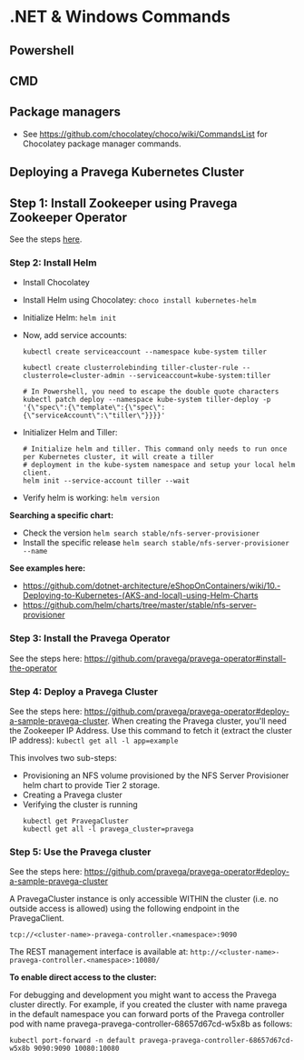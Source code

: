 # .NET & Windows Commands

## Powershell


## CMD

## Package managers

* See https://github.com/chocolatey/choco/wiki/CommandsList for Chocolatey package manager commands. 

## Deploying a Pravega Kubernetes Cluster

## Step 1: Install Zookeeper using Pravega Zookeeper Operator

See the steps [here](https://github.com/pravega/zookeeper-operator#usage). 

### Step 2: Install Helm 

* Install Chocolatey
* Install Helm using Chocolatey: ``choco install kubernetes-helm``
* Initialize Helm: ``helm init``
* Now, add service accounts: 
  
  ```
  kubectl create serviceaccount --namespace kube-system tiller
  
  kubectl create clusterrolebinding tiller-cluster-rule --clusterrole=cluster-admin --serviceaccount=kube-system:tiller
  
  # In Powershell, you need to escape the double quote characters
  kubectl patch deploy --namespace kube-system tiller-deploy -p '{\"spec\":{\"template\":{\"spec\":{\"serviceAccount\":\"tiller\"}}}}'
  ```
* Initializer Helm and Tiller: 
  
  ```
  # Initialize helm and tiller. This command only needs to run once per Kubernetes cluster, it will create a tiller 
  # deployment in the kube-system namespace and setup your local helm client.
  helm init --service-account tiller --wait
  ```
* Verify helm is working: ``helm version``

**Searching a specific chart:**

* Check the version `helm search stable/nfs-server-provisioner`
* Install the specific release `helm search stable/nfs-server-provisioner --name `

**See examples here:**
* https://github.com/dotnet-architecture/eShopOnContainers/wiki/10.-Deploying-to-Kubernetes-(AKS-and-local)-using-Helm-Charts
* https://github.com/helm/charts/tree/master/stable/nfs-server-provisioner

### Step 3: Install the Pravega Operator

See the steps here: https://github.com/pravega/pravega-operator#install-the-operator

### Step 4: Deploy a Pravega Cluster

See the steps here: https://github.com/pravega/pravega-operator#deploy-a-sample-pravega-cluster. When creating the Pravega cluster, you'll need the Zookeeper IP Address. Use this command to fetch it (extract the cluster IP address): `kubectl get all -l app=example`

This involves two sub-steps:
* Provisioning an NFS volume provisioned by the NFS Server Provisioner helm chart to provide Tier 2 storage. 
* Creating a Pravega cluster
* Verifying the cluster is running
  ```
  kubectl get PravegaCluster
  kubectl get all -l pravega_cluster=pravega
  ```


### Step 5: Use the Pravega cluster

See the steps here: https://github.com/pravega/pravega-operator#deploy-a-sample-pravega-cluster

A PravegaCluster instance is only accessible WITHIN the cluster (i.e. no outside access is allowed) using the following endpoint in the PravegaClient.
```
tcp://<cluster-name>-pravega-controller.<namespace>:9090
```

The REST management interface is available at:
```http://<cluster-name>-pravega-controller.<namespace>:10080/```

**To enable direct access to the cluster:**  

For debugging and development you might want to access the Pravega cluster directly. For example, if you created the cluster with name pravega in the default namespace you can forward ports of the Pravega controller pod with name pravega-pravega-controller-68657d67cd-w5x8b as follows:
```
kubectl port-forward -n default pravega-pravega-controller-68657d67cd-w5x8b 9090:9090 10080:10080
```



